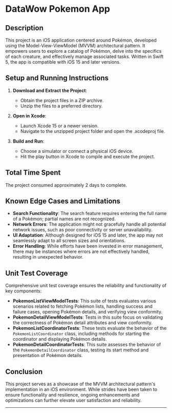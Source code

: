 # DataWow Pokemon App

## Description
This project is an iOS application centered around Pokémon, developed using the Model-View-ViewModel (MVVM) architectural pattern. It empowers users to explore a catalog of Pokémon, delve into the specifics of each creature, and effectively manage associated tasks. Written in Swift 5, the app is compatible with iOS 15 and later versions.

## Setup and Running Instructions
1. **Download and Extract the Project**: 
   - Obtain the project files in a ZIP archive.
   - Unzip the files to a preferred directory.

2. **Open in Xcode**: 
   - Launch Xcode 15 or a newer version.
   - Navigate to the unzipped project folder and open the .xcodeproj file.

3. **Build and Run**: 
   - Choose a simulator or connect a physical iOS device.
   - Hit the play button in Xcode to compile and execute the project.

## Total Time Spent
The project consumed approximately 2 days to complete.

## Known Edge Cases and Limitations
- **Search Functionality**: The search feature requires entering the full name of a Pokémon; partial names are not recognized.
- **Network Errors**: The application might not gracefully handle all potential network issues, such as poor connectivity or server unavailability.
- **UI Adaptation**: Although designed for iOS 15 and later, the app may not seamlessly adapt to all screen sizes and orientations.
- **Error Handling**: While efforts have been invested in error management, there may be instances where errors are not effectively handled, resulting in unexpected behavior.

## Unit Test Coverage
Comprehensive unit test coverage ensures the reliability and functionality of key components:

- **PokemonListViewModelTests**: This suite of tests evaluates various scenarios related to fetching Pokémon lists, handling success and failure cases, opening Pokémon details, and verifying view conformity.
- **PokemonDetailViewModelTests**: Tests in this suite focus on validating the correctness of Pokémon detail attributes and view conformity.
- **PokemonListCoordinatorTests**: These tests evaluate the behavior of the `PokemonListCoordinator` class, including methods for starting the coordinator and displaying Pokémon details.
- **PokemonDetailCoordinatorTests**: This suite assesses the behavior of the `PokemonDetailCoordinator` class, testing its start method and presentation of Pokémon details.

## Conclusion
This project serves as a showcase of the MVVM architectural pattern's implementation in an iOS environment. While strides have been taken to ensure functionality and resilience, ongoing enhancements and optimizations can further elevate user satisfaction and reliability.

--- 
